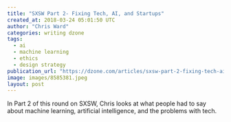 ```yaml
---
title: "SXSW Part 2- Fixing Tech, AI, and Startups"
created_at: 2018-03-24 05:01:50 UTC
author: "Chris Ward"
categories: writing dzone
tags:
  - ai
  - machine learning
  - ethics
  - design strategy
publication_url: "https://dzone.com/articles/sxsw-part-2-fixing-tech-ai-and-startups"
image: images/8585381.jpeg
layout: post
---
```

In Part 2 of this round on SXSW, Chris looks at what people had to say about machine learning, artificial intelligence, and the problems with tech.

